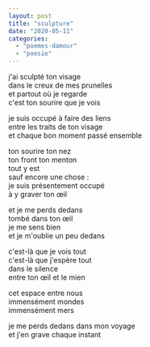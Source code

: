 ```yaml
---
layout: post
title: "sculpture"
date: "2020-05-11"
categories: 
  - "poemes-damour"
  - "poesie"
---
```


j'ai sculpté ton visage  
dans le creux de mes prunelles  
et partout où je regarde  
c'est ton sourire que je vois

je suis occupé à faire des liens  
entre les traits de ton visage  
et chaque bon moment passé ensemble

ton sourire ton nez  
ton front ton menton  
tout y est  
sauf encore une chose :  
je suis présentement occupé  
à y graver ton œil

et je me perds dedans  
tombé dans ton œil  
je me sens bien  
et je m'oublie un peu dedans

c'est-là que je vois tout  
c'est-là que j'espère tout  
dans le silence  
entre ton œil et le mien

cet espace entre nous  
immensément mondes  
immensément mers

je me perds dedans dans mon voyage  
et j'en grave chaque instant
